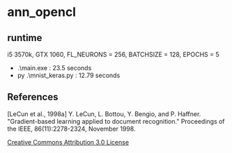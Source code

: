 # ann_opencl

## runtime
i5 3570k, GTX 1060, FL_NEURONS = 256, BATCHSIZE = 128, EPOCHS = 5
* .\main.exe :          23.5 seconds
* py .\mnist_keras.py :  12.79 seconds


## References
[LeCun et al., 1998a]
    Y. LeCun, L. Bottou, Y. Bengio, and P. Haffner. "Gradient-based learning applied to document recognition." Proceedings of the IEEE, 86(11):2278-2324, November 1998.
    
[Creative Commons Attribution 3.0 License](https://creativecommons.org/licenses/by/3.0/)
